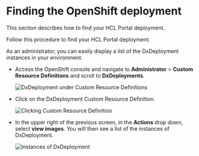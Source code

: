 # Finding the OpenShift deployment

This section describes how to find your HCL Portal deployment.

Follow this procedure to find your HCL Portal deployment.

As an administrator, you can easily display a list of the DxDeployment instances in your environment.

-   Access the OpenShift console and navigate to **Administrator** \> **Custom Resource Definitions** and scroll to **DxDeployments**.

    ![](../images/finding_openshift_deployment_01.png "DxDeployment under Custom Resource Definitions")

-   Click on the DxDeployment Custom Resource Definition.

    ![](../images/finding_openshift_deployment_02.png "Clicking Custom Resource Definition")

-   In the upper right of the previous screen, in the **Actions** drop down, select **view images**. You will then see a list of the instances of DxDeployment.

    ![](../images/finding_openshift_deployment_03.png "Instances of DxDeployment")





